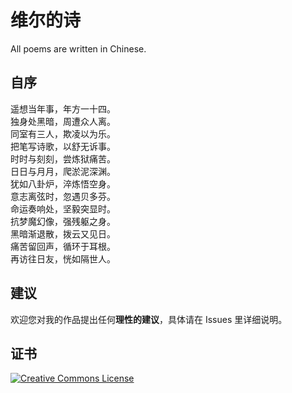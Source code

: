 # 维尔的诗
All poems are written in Chinese.

## 自序

遥想当年事，年方一十四。<br>
独身处黑暗，周遭众人离。<br>
同室有三人，欺凌以为乐。<br>
把笔写诗歌，以舒无诉事。<br>
时时与刻刻，尝炼狱痛苦。<br>
日日与月月，爬淤泥深渊。<br>
犹如八卦炉，淬炼悟空身。<br>
意志离弦时，忽遇贝多芬。<br>
命运奏响处，坚毅突显时。<br>
抗梦魔幻像，强残躯之身。<br>
黑暗渐退散，拨云又见日。<br>
痛苦留回声，循环于耳根。<br>
再访往日友，恍如隔世人。<br>

## 建议
欢迎您对我的作品提出任何**理性的建议**，具体请在 Issues 里详细说明。

## 证书
[![Creative Commons License](https://i.creativecommons.org/l/by-sa/4.0/88x31.png)](http://creativecommons.org/licenses/by-sa/4.0/)
